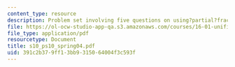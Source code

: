 ```yaml
---
content_type: resource
description: Problem set involving five questions on using?partial?fraction?expansions?to?determine?inverse?Laplace?transforms.
file: https://ol-ocw-studio-app-qa.s3.amazonaws.com/courses/16-01-unified-engineering-i-ii-iii-iv-fall-2005-spring-2006/391c2b379ff13bb9315064004f3c593f_s10_ps10_spring04.pdf
file_type: application/pdf
resourcetype: Document
title: s10_ps10_spring04.pdf
uid: 391c2b37-9ff1-3bb9-3150-64004f3c593f
---
```

